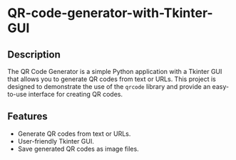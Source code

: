 # QR-code-generator-with-Tkinter-GUI
  ## Description

The QR Code Generator is a simple Python application with a Tkinter GUI that allows you to generate QR codes from text or URLs. This project is designed to demonstrate the use of the `qrcode` library and provide an easy-to-use interface for creating QR codes.

## Features

- Generate QR codes from text or URLs.
- User-friendly Tkinter GUI.
- Save generated QR codes as image files.
